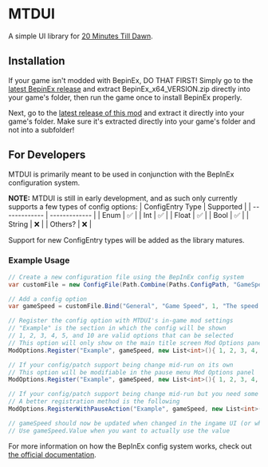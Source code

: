 # MTDUI
A simple UI library for [20 Minutes Till Dawn](https://store.steampowered.com/app/1966900/20_Minutes_Till_Dawn/).

## Installation
If your game isn't modded with BepinEx, DO THAT FIRST! Simply go to the [latest BepinEx release](https://github.com/BepInEx/BepInEx/releases) and extract BepinEx_x64_VERSION.zip directly into your game's folder, then run the game once to install BepinEx properly.

Next, go to the [latest release of this mod](https://github.com/legoandmars/MTDUI/releases/latest) and extract it directly into your game's folder. Make sure it's extracted directly into your game's folder and not into a subfolder!


## For Developers
MTDUI is primarily meant to be used in conjunction with the BepInEx configuration system.

**NOTE:** MTDUI is still in early development, and as such only currently supports a few types of config options:
| ConfigEntry Type  | Supported |
| ------------- | ------------- |
| Enum  | ✅  |
| Int  | ✅  |
| Float  | ✅ |
| Bool  | ✅  |
| String  | ❌  |
| Others?  | ❌  |

Support for new ConfigEntry types will be added as the library matures.

### Example Usage

```cs
// Create a new configuration file using the BepInEx config system
var customFile = new ConfigFile(Path.Combine(Paths.ConfigPath, "GameSpeed.cfg"), true);

// Add a config option
var gameSpeed = customFile.Bind("General", "Game Speed", 1, "The speed at which the game runs.");

// Register the config option with MTDUI's in-game mod settings
// "Example" is the section in which the config will be shown
// 1, 2, 3, 4, 5, and 10 are valid options that can be selected
// This option will only show on the main title screen Mod Options panel
ModOptions.Register("Example", gameSpeed, new List<int>(){ 1, 2, 3, 4, 5, 10 });

// If your config/patch support being change mid-run on its own
// This option will be modifiable in the pause menu Mod Options panel
ModOptions.Register("Example", gameSpeed, new List<int>(){ 1, 2, 3, 4, 5, 10 }, true);

// If your config/patch support being change mid-run but you need some method to exectute upon change
// A better registration method is the following
ModOptions.RegisterWithPauseAction("Example", gameSpeed, new List<int>(){ 1, 2, 3, 4, 5, 10 }, GameSpeedPatch.ChangeSpeed);

// gameSpeed should now be updated when changed in the ingame UI (or when the cfg file is manually modified)
// Use gameSpeed.Value when you want to actually use the value
```

For more information on how the BepInEx config system works, check out [the official documentation](https://docs.bepinex.dev/articles/dev_guide/plugin_tutorial/4_configuration.html).